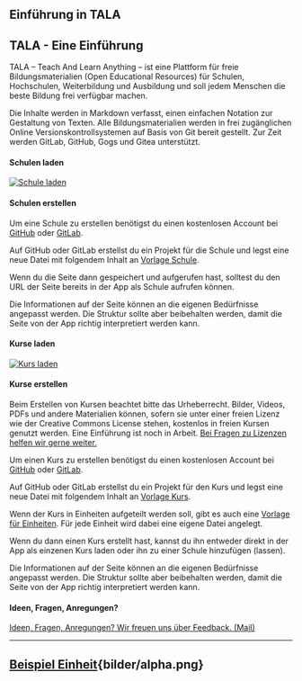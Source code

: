 Einführung in TALA
---
## TALA - Eine Einführung


TALA – Teach And Learn Anything – ist eine Plattform für freie Bildungsmaterialien (Open Educational Resources) für Schulen, Hochschulen, Weiterbildung und Ausbildung und soll jedem Menschen die beste Bildung frei verfügbar machen.

Die Inhalte werden in Markdown verfasst, einen einfachen Notation zur Gestaltung von Texten. Alle Bildungsmaterialien werden in frei zugänglichen Online Versionskontrollsystemen auf Basis von Git bereit gestellt. Zur Zeit werden GitLab, GitHub, Gogs und Gitea unterstützt.

#### Schulen laden

[![Schule laden](https://img.youtube.com/vi/y2ZJVQsADzI/maxresdefault.jpg)](https://youtu.be/y2ZJVQsADzI)

#### Schulen erstellen

Um eine Schule zu erstellen benötigst du einen kostenlosen Account bei [GitHub](https://github.com) oder [GitLab](https://about.gitlab.com).

Auf GitHub oder GitLab erstellst du ein Projekt für die Schule und legst eine neue Datei mit folgendem Inhalt an [Vorlage Schule](https://raw.githubusercontent.com/axel-klinger/tala-tutorial/master/template-schule.md).

Wenn du die Seite dann gespeichert und aufgerufen hast, solltest du den URL der Seite bereits in der App als Schule aufrufen können.

Die Informationen auf der Seite können an die eigenen Bedürfnisse angepasst werden. Die Struktur sollte aber beibehalten werden, damit die Seite von der App richtig interpretiert werden kann.


#### Kurse laden

[![Kurs laden](https://img.youtube.com/vi/y2ZJVQsADzI/maxresdefault.jpg)](https://youtu.be/y2ZJVQsADzI)

#### Kurse erstellen

Beim Erstellen von Kursen beachtet bitte das Urheberrecht. Bilder, Videos, PDFs und andere Materialien können, sofern sie unter einer freien Lizenz wie der Creative Commons License stehen, kostenlos in freien Kursen genutzt werden. Eine Einführung ist noch in Arbeit. <a href="mailto:teach.and.learn.anything@gmail.com?subject=Frage zu Lizenzen&body=Hi, ich habe eine Frage zu Lizenzen? Viele Grüße, XY">Bei Fragen zu Lizenzen helfen wir gerne weiter.</a>

Um einen Kurs zu erstellen benötigst du einen kostenlosen Account bei [GitHub](https://github.com) oder [GitLab](https://about.gitlab.com).

Auf GitHub oder GitLab erstellst du ein Projekt für den Kurs und legst eine neue Datei mit folgendem Inhalt an [Vorlage Kurs](https://raw.githubusercontent.com/axel-klinger/tala-tutorial/master/template-kurs.md).

Wenn der Kurs in Einheiten aufgeteilt werden soll, gibt es auch eine [Vorlage für Einheiten](https://raw.githubusercontent.com/axel-klinger/tala-tutorial/master/template-kurs.md). Für jede Einheit wird dabei eine eigene Datei angelegt.

Wenn du dann einen Kurs erstellt hast, kannst du ihn entweder direkt in der App als einzenen Kurs laden oder ihn zu einer Schule hinzufügen (lassen).

Die Informationen auf der Seite können an die eigenen Bedürfnisse angepasst werden. Die Struktur sollte aber beibehalten werden, damit die Seite von der App richtig interpretiert werden kann.

#### Ideen, Fragen, Anregungen?

<a href="mailto:teach.and.learn.anything@gmail.com?subject=Feedback zu  TALA">Ideen, Fragen, Anregungen? Wir freuen uns über Feedback. (Mail)</a>

---
## [Beispiel Einheit](kurs-laden.md){bilder/alpha.png}
